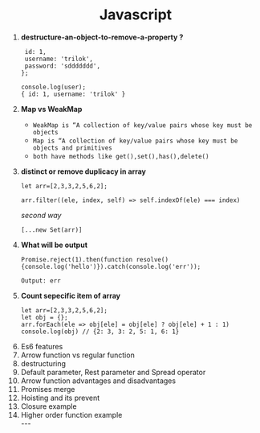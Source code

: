 <div align="center">
  <h1>Javascript</h1>
</div>

<ol>
  
<li>

**destructure-an-object-to-remove-a-property ?**

 ```const { password: _, ...user } = {
  id: 1,
  username: 'trilok',
  password: 'sddddddd',
};
 
console.log(user);
{ id: 1, username: 'trilok' }
```  

</li>

<li>
  
  **Map vs WeakMap**
  - `WeakMap is “A collection of key/value pairs whose key must be objects`
  - `Map is “A collection of key/value pairs whose key must be objects and primitives`
  - `both have methods like get(),set(),has(),delete()`
</li>

<li>
  
  **distinct or remove duplicacy in array**

  ```
let arr=[2,3,3,2,5,6,2];

arr.filter((ele, index, self) => self.indexOf(ele) === index)
```
 *second way*
```
[...new Set(arr)]
```
</li>

<li>

  **What will be output**
  ```
Promise.reject(1).then(function resolve() {console.log('hello')}).catch(console.log('err'));

Output: err

```
</li>

<li>

  **Count sepecific item of array**

  ```
let arr=[2,3,3,2,5,6,2];
let obj = {};
arr.forEach(ele => obj[ele] = obj[ele] ? obj[ele] + 1 : 1)
console.log(obj) // {2: 3, 3: 2, 5: 1, 6: 1}
```
</li>
 <li>Es6 features</li>
  <li>Arrow function vs regular function</li>
  <li>destructuring</li>
  <li>Default parameter, Rest parameter and Spread operator</li>
  <li>Arrow function advantages and disadvantages</li>
 <li>Promises merge</li>
  <li>Hoisting and its prevent</li>
  <li>
Closure example
</li>
<li>
  Higher order function example
</li>
---
</ol>
